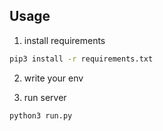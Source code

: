 ## Usage

1. install requirements
``` sh
pip3 install -r requirements.txt
```

2. write your env

3. run server
``` sh
python3 run.py
```

